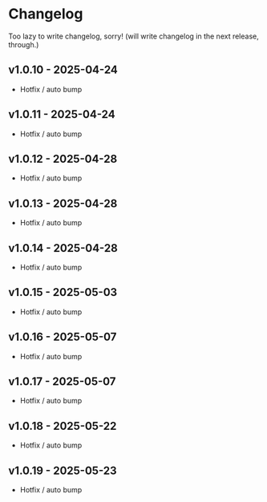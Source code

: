 # Changelog
Too lazy to write changelog, sorry! (will write changelog in the next release, through.)
## v1.0.10 - 2025-04-24
- Hotfix / auto bump

## v1.0.11 - 2025-04-24
- Hotfix / auto bump

## v1.0.12 - 2025-04-28
- Hotfix / auto bump

## v1.0.13 - 2025-04-28
- Hotfix / auto bump

## v1.0.14 - 2025-04-28
- Hotfix / auto bump

## v1.0.15 - 2025-05-03
- Hotfix / auto bump

## v1.0.16 - 2025-05-07
- Hotfix / auto bump

## v1.0.17 - 2025-05-07
- Hotfix / auto bump

## v1.0.18 - 2025-05-22
- Hotfix / auto bump

## v1.0.19 - 2025-05-23
- Hotfix / auto bump
